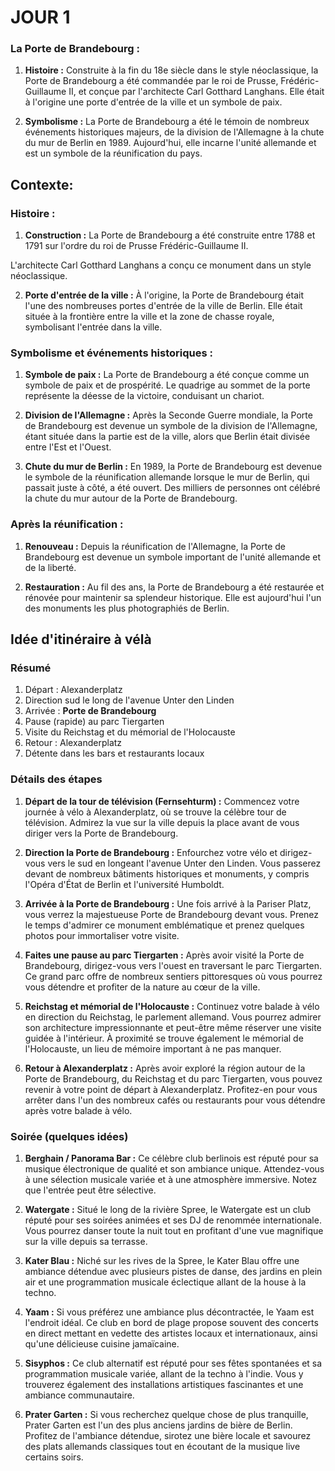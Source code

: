 # JOUR 1

### La Porte de Brandebourg :

1. **Histoire :** Construite à la fin du 18e siècle dans le style néoclassique, la Porte de Brandebourg a été commandée par le roi de Prusse, Frédéric-Guillaume II, et conçue par l'architecte Carl Gotthard Langhans. Elle était à l'origine une porte d'entrée de la ville et un symbole de paix.
   
1. **Symbolisme :** La Porte de Brandebourg a été le témoin de nombreux événements historiques majeurs, de la division de l'Allemagne à la chute du mur de Berlin en 1989. Aujourd'hui, elle incarne l'unité allemande et est un symbole de la réunification du pays.

##  Contexte:

### Histoire :

1. **Construction :** La Porte de Brandebourg a été construite entre 1788 et 1791 sur l'ordre du roi de Prusse Frédéric-Guillaume II. 

L'architecte Carl Gotthard Langhans a conçu ce monument dans un style néoclassique.

2. **Porte d'entrée de la ville :** À l'origine, la Porte de Brandebourg était l'une des nombreuses portes d'entrée de la ville de Berlin. Elle était située à la frontière entre la ville et la zone de chasse royale, symbolisant l'entrée dans la ville.

### Symbolisme et événements historiques :

1. **Symbole de paix :** La Porte de Brandebourg a été conçue comme un symbole de paix et de prospérité. Le quadrige au sommet de la porte représente la déesse de la victoire, conduisant un chariot.

2. **Division de l'Allemagne :** Après la Seconde Guerre mondiale, la Porte de Brandebourg est devenue un symbole de la division de l'Allemagne, étant située dans la partie est de la ville, alors que Berlin était divisée entre l'Est et l'Ouest.

3. **Chute du mur de Berlin :** En 1989, la Porte de Brandebourg est devenue le symbole de la réunification allemande lorsque le mur de Berlin, qui passait juste à côté, a été ouvert. Des milliers de personnes ont célébré la chute du mur autour de la Porte de Brandebourg.

### Après la réunification :

1. **Renouveau :** Depuis la réunification de l'Allemagne, la Porte de Brandebourg est devenue un symbole important de l'unité allemande et de la liberté.
   
2. **Restauration :** Au fil des ans, la Porte de Brandebourg a été restaurée et rénovée pour maintenir sa splendeur historique. Elle est aujourd'hui l'un des monuments les plus photographiés de Berlin.

## Idée d'itinéraire à vélà 

### Résumé

1. Départ : Alexanderplatz
2. Direction sud le long de l'avenue Unter den Linden
3. Arrivée : **Porte de Brandebourg**
4. Pause (rapide) au parc Tiergarten
5. Visite du Reichstag et du mémorial de l'Holocauste
6. Retour : Alexanderplatz
7. Détente dans les bars et restaurants locaux

### Détails des étapes

1. **Départ de la tour de télévision (Fernsehturm) :** Commencez votre journée à vélo à Alexanderplatz, où se trouve la célèbre tour de télévision. Admirez la vue sur la ville depuis la place avant de vous diriger vers la Porte de Brandebourg.

2. **Direction la Porte de Brandebourg :** Enfourchez votre vélo et dirigez-vous vers le sud en longeant l'avenue Unter den Linden. Vous passerez devant de nombreux bâtiments historiques et monuments, y compris l'Opéra d'État de Berlin et l'université Humboldt.

3. **Arrivée à la Porte de Brandebourg :** Une fois arrivé à la Pariser Platz, vous verrez la majestueuse Porte de Brandebourg devant vous. Prenez le temps d'admirer ce monument emblématique et prenez quelques photos pour immortaliser votre visite.

4. **Faites une pause au parc Tiergarten :** Après avoir visité la Porte de Brandebourg, dirigez-vous vers l'ouest en traversant le parc Tiergarten. Ce grand parc offre de nombreux sentiers pittoresques où vous pourrez vous détendre et profiter de la nature au cœur de la ville.

5. **Reichstag et mémorial de l'Holocauste :** Continuez votre balade à vélo en direction du Reichstag, le parlement allemand. Vous pourrez admirer son architecture impressionnante et peut-être même réserver une visite guidée à l'intérieur. À proximité se trouve également le mémorial de l'Holocauste, un lieu de mémoire important à ne pas manquer.

6. **Retour à Alexanderplatz :** Après avoir exploré la région autour de la Porte de Brandebourg, du Reichstag et du parc Tiergarten, vous pouvez revenir à votre point de départ à Alexanderplatz. Profitez-en pour vous arrêter dans l'un des nombreux cafés ou restaurants pour vous détendre après votre balade à vélo.

### Soirée (quelques idées)

1. **Berghain / Panorama Bar :** Ce célèbre club berlinois est réputé pour sa musique électronique de qualité et son ambiance unique. Attendez-vous à une sélection musicale variée et à une atmosphère immersive. Notez que l'entrée peut être sélective.

2. **Watergate :** Situé le long de la rivière Spree, le Watergate est un club réputé pour ses soirées animées et ses DJ de renommée internationale. Vous pourrez danser toute la nuit tout en profitant d'une vue magnifique sur la ville depuis sa terrasse.

3. **Kater Blau :** Niché sur les rives de la Spree, le Kater Blau offre une ambiance détendue avec plusieurs pistes de danse, des jardins en plein air et une programmation musicale éclectique allant de la house à la techno.

4. **Yaam :** Si vous préférez une ambiance plus décontractée, le Yaam est l'endroit idéal. Ce club en bord de plage propose souvent des concerts en direct mettant en vedette des artistes locaux et internationaux, ainsi qu'une délicieuse cuisine jamaïcaine.

5. **Sisyphos :** Ce club alternatif est réputé pour ses fêtes spontanées et sa programmation musicale variée, allant de la techno à l'indie. Vous y trouverez également des installations artistiques fascinantes et une ambiance communautaire.

6. **Prater Garten :** Si vous recherchez quelque chose de plus tranquille, Prater Garten est l'un des plus anciens jardins de bière de Berlin. Profitez de l'ambiance détendue, sirotez une bière locale et savourez des plats allemands classiques tout en écoutant de la musique live certains soirs.
